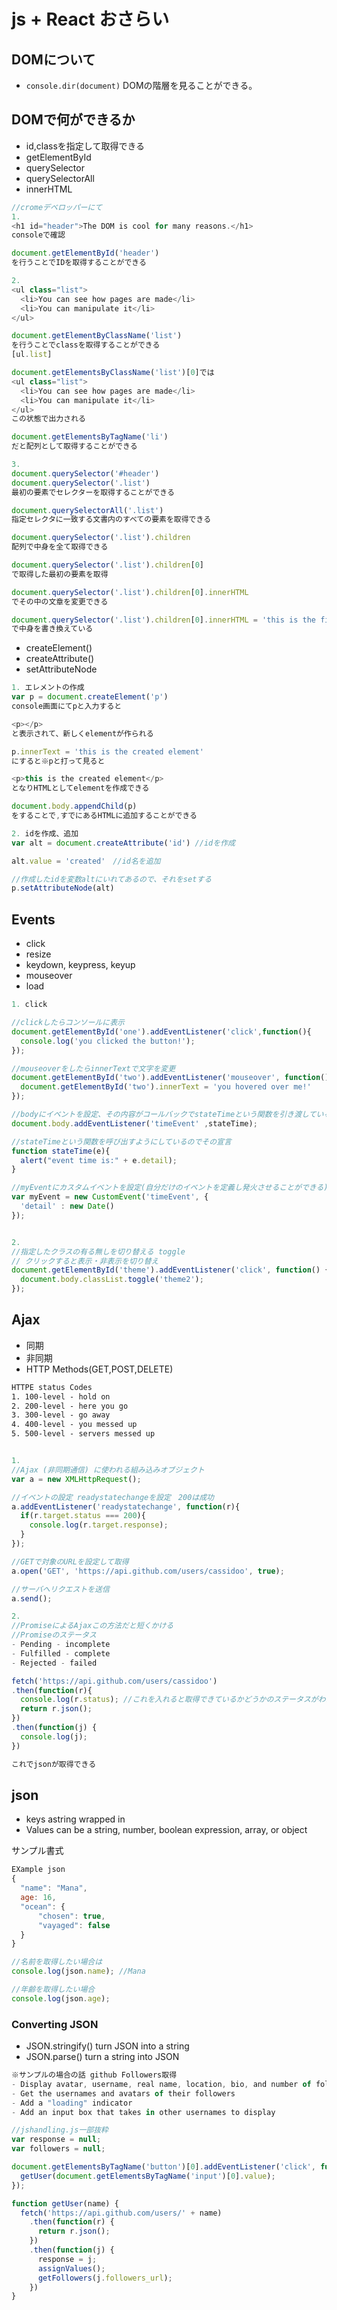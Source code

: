 # js + React おさらい

## DOMについて
- `console.dir(document)` DOMの階層を見ることができる。

## DOMで何ができるか
- id,classを指定して取得できる
- getElementById
- querySelector
- querySelectorAll
- innerHTML
```javascript
//cromeデベロッパーにて
1.
<h1 id="header">The DOM is cool for many reasons.</h1>
consoleで確認

document.getElementById('header')
を行うことでIDを取得することができる

2.
<ul class="list">
  <li>You can see how pages are made</li>
  <li>You can manipulate it</li>
</ul>

document.getElementByClassName('list')
を行うことでclassを取得することができる
[ul.list]

document.getElementsByClassName('list')[0]では
<ul class="list">
  <li>You can see how pages are made</li>
  <li>You can manipulate it</li>
</ul>
この状態で出力される

document.getElementsByTagName('li')
だと配列として取得することができる

3.
document.querySelector('#header')
document.querySelector('.list')
最初の要素でセレクターを取得することができる

document.querySelectorAll('.list')
指定セレクタに一致する文書内のすべての要素を取得できる

document.querySelector('.list').children
配列で中身を全て取得できる

document.querySelector('.list').children[0]
で取得した最初の要素を取得

document.querySelector('.list').children[0].innerHTML
でその中の文章を変更できる

document.querySelector('.list').children[0].innerHTML = 'this is the firest list item'
で中身を書き換えている

```

- createElement()
- createAttribute()
- setAttributeNode

```javascript
1. エレメントの作成
var p = document.createElement('p')
console画面にてpと入力すると

<p></p>
と表示されて、新しくelementが作られる

p.innerText = 'this is the created element'
にすると※pと打って見ると

<p>this is the created element</p>
となりHTMLとしてelementを作成できる

document.body.appendChild(p)
をすることで,すでにあるHTMLに追加することができる

2. idを作成、追加
var alt = document.createAttribute('id') //idを作成

alt.value = 'created'　//id名を追加

//作成したidを変数altにいれてあるので、それをsetする
p.setAttributeNode(alt)

```
## Events
- click
- resize
- keydown, keypress, keyup
- mouseover
- load

```javascript
1. click

//clickしたらコンソールに表示
document.getElementById('one').addEventListener('click',function(){
  console.log('you clicked the button!');
});

//mouseoverをしたらinnerTextで文字を変更
document.getElementById('two').addEventListener('mouseover', function() {
  document.getElementById('two').innerText = 'you hovered over me!'
});

//bodyにイベントを設定、その内容がコールバックでstateTimeという関数を引き渡している
document.body.addEventListener('timeEvent' ,stateTime);

//stateTimeという関数を呼び出すようにしているのでその宣言
function stateTime(e){
  alert("event time is:" + e.detail);
}

//myEventにカスタムイベントを設定(自分だけのイベントを定義し発火させることができる)
var myEvent = new CustomEvent('timeEvent', {
  'detail' : new Date()
});


2.
//指定したクラスの有る無しを切り替える toggle
// クリックすると表示・非表示を切り替え
document.getElementById('theme').addEventListener('click', function() {
  document.body.classList.toggle('theme2');
});

```

## Ajax
- 同期
- 非同期
- HTTP Methods(GET,POST,DELETE)

```html
HTTPE status Codes
1. 100-level - hold on
2. 200-level - here you go
3. 300-level - go away
4. 400-level - you messed up
5. 500-level - servers messed up
```

```javascript

1.
//Ajax (非同期通信) に使われる組み込みオブジェクト
var a = new XMLHttpRequest();

//イベントの設定 readystatechangeを設定　200は成功
a.addEventListener('readystatechange', function(r){
  if(r.target.status === 200){
    console.log(r.target.response);
  }
});

//GETで対象のURLを設定して取得
a.open('GET', 'https://api.github.com/users/cassidoo', true);

//サーバへリクエストを送信
a.send();

2.
//PromiseによるAjaxこの方法だと短くかける
//Promiseのステータス
- Pending - incomplete
- Fulfilled - complete
- Rejected - failed

fetch('https://api.github.com/users/cassidoo')
.then(function(r){
  console.log(r.status); //これを入れると取得できているかどうかのステータスがわかる(※成功200)
  return r.json();
})
.then(function(j) {
  console.log(j);
})

これでjsonが取得できる
```


## json
- keys astring wrapped in
- Values can be a string, number, boolean expression, array, or object

サンプル書式
```javascript
EXample json
{
  "name": "Mana",
  age: 16,
  "ocean": {
      "chosen": true,
      "vayaged": false
  }
}

//名前を取得したい場合は
console.log(json.name); //Mana

//年齢を取得したい場合
console.log(json.age);
```
### Converting JSON
- JSON.stringify()  turn JSON into a string
- JSON.parse()  turn a string into JSON

```javascript
※サンプルの場合の話 github Followers取得
- Display avatar, username, real name, location, bio, and number of followers
- Get the usernames and avatars of their followers
- Add a "loading" indicator
- Add an input box that takes in other usernames to display

//jshandling.js一部抜粋
var response = null;
var followers = null;

document.getElementsByTagName('button')[0].addEventListener('click', function(r) {
  getUser(document.getElementsByTagName('input')[0].value);
});

function getUser(name) {
  fetch('https://api.github.com/users/' + name)
    .then(function(r) {
      return r.json();
    })
    .then(function(j) {
      response = j;
      assignValues();
      getFollowers(j.followers_url);
    })
}
```
